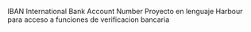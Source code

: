 IBAN
International Bank Account Number
Proyecto en lenguaje Harbour para acceso a funciones de verificacion bancaria

